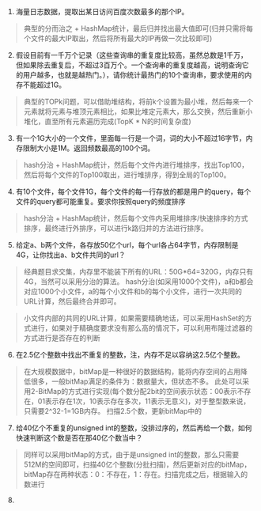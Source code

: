 1. 海量日志数据，提取出某日访问百度次数最多的那个IP。
> 典型的分而治之 + HashMap统计，最后归并找出最大值即可(归并只需将每个文件的最大IP取出，然后将所有最大的IP再做一次比较即可)

2. 假设目前有一千万个记录（这些查询串的重复度比较高，虽然总数是1千万，但如果除去重复后，不超过3百万个。一个查询串的重复度越高，说明查询它的用户越多，也就是越热门。），请你统计最热门的10个查询串，要求使用的内存不能超过1G。
> 典型的TOPk问题，可以借助堆结构，将前k个设置为最小堆，然后每来一个元素就将元素与堆顶元素相比，如果比堆定元素大，那么交换，然后重新小堆化，直至所有元素遍历完成(TopK * N的时间复杂度)

3. 有一个1G大小的一个文件，里面每一行是一个词，词的大小不超过16字节，内存限制大小是1M。返回频数最高的100个词。
> hash分治 + HashMap统计，然后每个文件内进行堆排序，找出Top100，然后将每个文件的Top100取出，进行堆排序，得到全局的Top100。

4. 有10个文件，每个文件1G，每个文件的每一行存放的都是用户的query，每个文件的query都可能重复。要求你按照query的频度排序
> hash分治 + HashMap统计，然后每个文件内采用堆排序/快速排序的方式排序，最终进行外排序，可以进行k路归并的方法进行排序。

5. 给定a、b两个文件，各存放50亿个url，每个url各占64字节，内存限制是4G，让你找出a、b文件共同的url？
> 经典题目求交集，内存里不能装下所有的URL：50G*64=320G，内存只有4G，当然可以采用分治的算法。
> hash分治(如采用1000个文件)，a和b都会对应1000个小文件，a的每个小文件和b的每个小文件，进行一次共同的URL计算，然后最终合并即可。

> 小文件内部的共同的URL计算，如果需要精确地话，可以采用HashSet的方式进行，如果对于精确度要求没有那么高的情况下，可以利用布隆过滤器的方式进行是否存在的判断

6. 在2.5亿个整数中找出不重复的整数，注，内存不足以容纳这2.5亿个整数。
> 在大规模数据中，bitMap是一种很好的数据结构，能将内存空间的占用降低很多，一般bitMap满足的条件为：数据量大，但状态不多。
> 此处可以采用2-BitMap的方式进行实现(每个数分配2bit的空间表示状态：00表示不存在，01表示存在1次，10表示存在多次，11表示无意义)，对于整型数来说，只需要2^32-1=1GB内存。
> 扫描2.5个数，更新bitMap中的

7. 给40亿个不重复的unsigned int的整数，没排过序的，然后再给一个数，如何快速判断这个数是否在那40亿个数当中？
> 同样可以采用bitMap的方式，由于是unsigned int的整数，那么只需要512M的空间即可，扫描40亿个整数(分批扫描)，然后更新对应的bitMap，bitMap存在两种状态：0：不存在，1：存在。扫描完成之后，根据输入的数进行

8. 